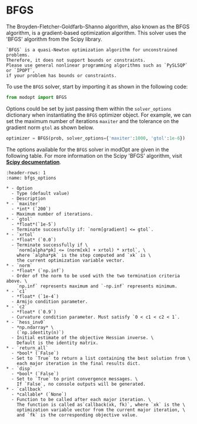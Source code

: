# BFGS

The Broyden-Fletcher-Goldfarb-Shanno algorithm, also known as the BFGS algorithm, 
is a gradient-based optimization algorithm.
This solver uses the 'BFGS' algorithm from the Scipy library.
```{note}
`BFGS` is a quasi-Newton optimization algorithm for unconstrained problems.
Therefore, it does not support bounds or constraints.
Please use general nonlinear programming algorithms such as `PySLSQP` or `IPOPT`, 
if your problem has bounds or constraints.
```

To use the `BFGS` solver, start by importing it as shown in the following code:
```py
from modopt import BFGS
```

Options could be set by just passing them within the `solver_options` dictionary when 
instantiating the `BFGS` optimizer object.
For example, we can set the maximum number of iterations `maxiter` 
and the tolerance on the gradient norm `gtol` as shown below.

```py
optimizer = BFGS(prob, solver_options={'maxiter':1000, 'gtol':1e-6})
```

The options available for the `BFGS` solver in modOpt are given in the following table.
For more information on the Scipy 'BFGS' algorithm, visit
**[Scipy documentation](https://docs.scipy.org/doc/scipy/reference/optimize.minimize-bfgs.html)**.

```{list-table} BFGS solver options
:header-rows: 1
:name: bfgs_options

* - Option
  - Type (default value)
  - Description
* - `maxiter`
  - *int* (`200`)
  - Maximum number of iterations.
* - `gtol`
  - *float*(`1e-5`)
  - Terminate successfully if: `norm[gradient] <= gtol`.
* - `xrtol`
  - *float* (`0.0`)
  - Terminate successfully if \
    `norm[alpha*pk] <= (norm[xk] + xrtol) * xrtol`, \
    where `alpha*pk` is the step computed and `xk` is \
    the current optimization variable vector.
* - `norm`
  - *float* (`np.inf`)
  - Order of the norm to be used with the two termination criteria above. \
    `np.inf` represents maximum and `-np.inf` represents minimum.
* - `c1`
  - *float* (`1e-4`)
  - Armijo condition parameter.
* - `c2`
  - *float* (`0.9`)
  - Curvature condition parameter. Must satisfy `0 < c1 < c2 < 1`.
* - `hess_inv0`
  - *np.ndarray* \
    (`np.identity(n)`)
  - Initial estimate of the objective Hessian inverse. \
    Default is the identity matrix.
* - `return_all`
  - *bool* (`False`)
  - Set to `True` to return a list containing the best solution from \
    each major iteration in the final results dict.
* - `disp`
  - *bool* (`False`)
  - Set to `True` to print convergence messages. \
    If `False`, no console outputs will be generated.
* - `callback`
  - *callable* (`None`)
  - Function to be called after each major iteration. \
    The function is called as`callback(xk, fk)`, where `xk` is the \
    optimization variable vector from the current major iteration, \
    and `fk` is the corresponding objective value.
```